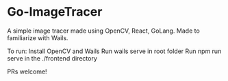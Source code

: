 # Go-ImageTracer
A simple image tracer made using OpenCV, React, GoLang. Made to familiarize with Wails.

To run:
Install OpenCV and Wails
Run wails serve in root folder
Run npm run serve in the ./frontend directory

PRs welcome!
